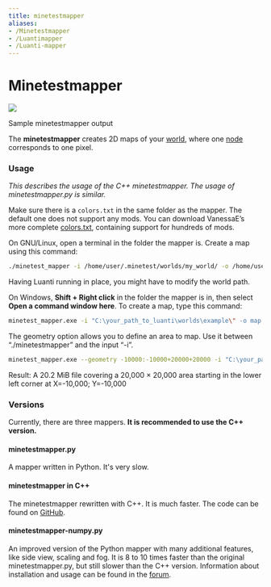 ```yaml
---
title: minetestmapper
aliases:
- /Minetestmapper
- /Luantimapper
- /Luanti-mapper
---
```


# Minetestmapper

![](/images/Screenshot_minetestmapper.png)

Sample minetestmapper output

The **minetestmapper** creates 2D maps of your [world](/for-players/worlds), where one [node](/for-players/nodes) corresponds to one pixel.

### Usage

_This describes the usage of the C++ minetestmapper. The usage of minetestmapper.py is similar._

Make sure there is a `colors.txt` in the same folder as the mapper. The default one does not support any mods. You can download VanessaE’s more complete [colors.txt](https://web.archive.org/web/20211015192853/http://daconcepts.com/vanessa/hobbies/minetest/colors.txt), containing support for hundreds of mods.

On GNU/Linux, open a terminal in the folder the mapper is. Create a map using this command:

```sh
./minetest_mapper -i /home/user/.minetest/worlds/my_world/ -o /home/user/map.png
```

Having Luanti running in place, you might have to modify the world path.
  
On Windows, **Shift + Right click** in the folder the mapper is in, then select **Open a command window here**. To create a map, type this command:

```sh
minetest_mapper.exe -i "C:\your_path_to_luanti\worlds\example\" -o map.png
```
  
The geometry option allows you to define an area to map. Use it between “./minetestmapper” and the input “-i”.

```sh
minetest_mapper.exe --geometry -10000:-10000+20000+20000 -i "C:\your_path_to_luanti\worlds\example\" -o map.png
```

Result: A 20.2 MiB file covering a 20,000 × 20,000 area starting in the lower left corner at X=-10,000; Y=-10,000

### Versions

Currently, there are three mappers. **It is recommended to use the C++ version.**

#### minetestmapper.py

A mapper written in Python. It's very slow.

#### minetestmapper in C++

The minetestmapper rewritten with C++. It is much faster. The code can be found on [GitHub](https://github.com/luanti-org/minetestmapper).

#### minetestmapper-numpy.py

An improved version of the Python mapper with many additional features, like side view, scaling and fog. It is 8 to 10 times faster than the original minetestmapper.py, but still slower than the C++ version. Information about installation and usage can be found in the [forum](https://forum.luanti.org/viewtopic.php?f=14&t=8730).
